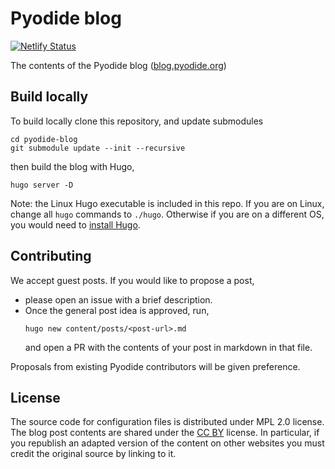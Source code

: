 # Pyodide blog

[![Netlify Status](https://api.netlify.com/api/v1/badges/cb74649d-1eb9-4bee-83f1-ae45ae7c4eb7/deploy-status)](https://app.netlify.com/sites/pyodide-blog/deploys)

The contents of the Pyodide blog ([blog.pyodide.org](https://blog.pyodide.org))

## Build locally

To build locally clone this repository, and update submodules
```
cd pyodide-blog
git submodule update --init --recursive
```
then build the blog with Hugo,
```
hugo server -D
```

Note: the Linux Hugo executable is included in this repo. If you are on Linux,
change all `hugo` commands to `./hugo`. Otherwise if you are on a different OS,
you would need to [install
Hugo](https://gohugo.io/getting-started/installing/).

## Contributing

We accept guest posts. If you would like to propose a post,
 - please open an issue with a brief description.
 - Once the general post idea is approved, run,
   ```
   hugo new content/posts/<post-url>.md
   ```
   and open a PR with the contents of your post in markdown in that file.

Proposals from existing Pyodide contributors will be given preference.

## License

The source code for configuration files is distributed under MPL 2.0 license.
The blog post contents are shared under the [CC
BY](https://creativecommons.org/licenses/by/4.0/) license. In particular, if
you republish an adapted version of the content on other websites you must
credit the original source by linking to it.

